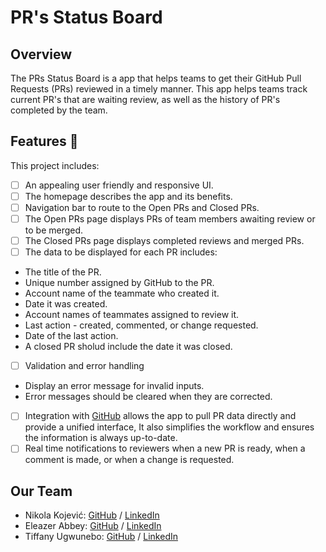 # PR's Status Board

## Overview

The PRs Status Board is a app that helps teams to get their GitHub Pull Requests (PRs) reviewed in a timely manner.
This app helps teams track current PR's that are waiting review, as well as the history of PR's completed by the team.


## Features 📌

This project includes:

- [ ] An appealing user friendly and responsive UI.
- [ ] The homepage describes the app and its benefits.
- [ ] Navigation bar to route to the Open PRs and Closed PRs.
- [ ] The Open PRs page displays PRs of team members awaiting review or to be merged.
- [ ] The Closed PRs page displays completed reviews and merged PRs.
- [ ] The data to be displayed for each PR includes:<br/>
- The title of the PR.
- Unique number assigned by GitHub to the PR.
- Account name of the teammate who created it.
- Date it was created.
-  Account names of teammates assigned to review it.
-  Last action - created, commented, or change requested.
-  Date of the last action.
-  A closed PR sholud include the date it was closed.
- [ ] Validation and error handling<br/>
- Display an error message for invalid inputs.
- Error messages should be cleared when they are corrected.
- [ ] Integration with [GitHub](https://github.com) allows the app to pull PR data directly and provide a unified interface, It also simplifies the workflow and ensures the information is always up-to-date.
- [ ] Real time notifications to reviewers when a new PR is ready, when a comment is made, or when a change is requested.

## Our Team

- Nikola Kojević: [GitHub](https://github.com/n-kojevic) / [LinkedIn](https://www.linkedin.com/in/nikola-kojevic-30a98a121/)
- Eleazer Abbey: [GitHub](https://github.com/abbey-eleazer) / [LinkedIn](https://linkedin.com/in/eleazer-abbey-19b42b2a3/)
- Tiffany Ugwunebo: [GitHub](https://github.com/Ahny678) / [LinkedIn](https://www.linkedin.com/in/tiffany-ugwunebo-1a59372a6/)
